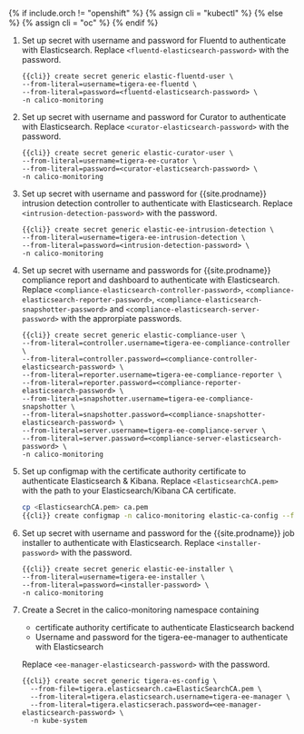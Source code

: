 {% if include.orch != "openshift" %}
  {% assign cli = "kubectl" %}
{% else %}
  {% assign cli = "oc" %}
{% endif %}

1. Set up secret with username and password for Fluentd to authenticate with Elasticsearch.
   Replace `<fluentd-elasticsearch-password>` with the password.
   ```
   {{cli}} create secret generic elastic-fluentd-user \
   --from-literal=username=tigera-ee-fluentd \
   --from-literal=password=<fluentd-elasticsearch-password> \
   -n calico-monitoring
   ```

1. Set up secret with username and password for Curator to authenticate with Elasticsearch.
   Replace `<curator-elasticsearch-password>` with the password.
   ```
   {{cli}} create secret generic elastic-curator-user \
   --from-literal=username=tigera-ee-curator \
   --from-literal=password=<curator-elasticsearch-password> \
   -n calico-monitoring
   ```

1. Set up secret with username and password for {{site.prodname}} intrusion detection controller to authenticate with Elasticsearch.
   Replace `<intrusion-detection-password>` with the password.
   ```
   {{cli}} create secret generic elastic-ee-intrusion-detection \
   --from-literal=username=tigera-ee-intrusion-detection \
   --from-literal=password=<intrusion-detection-password> \
   -n calico-monitoring
   ```


1. Set up secret with username and passwords for {{site.prodname}} compliance report and dashboard to authenticate with Elasticsearch.
   Replace `<compliance-elasticsearch-controller-password>`, `<compliance-elasticsearch-reporter-password>`,
   `<compliance-elasticsearch-snapshotter-password>` and `<compliance-elasticsearch-server-password>` with the approrpiate passwords.
   ```
   {{cli}} create secret generic elastic-compliance-user \
   --from-literal=controller.username=tigera-ee-compliance-controller \
   --from-literal=controller.password=<compliance-controller-elasticsearch-password> \
   --from-literal=reporter.username=tigera-ee-compliance-reporter \
   --from-literal=reporter.password=<compliance-reporter-elasticsearch-password> \
   --from-literal=snapshotter.username=tigera-ee-compliance-snapshotter \
   --from-literal=snapshotter.password=<compliance-snapshotter-elasticsearch-password> \
   --from-literal=server.username=tigera-ee-compliance-server \
   --from-literal=server.password=<compliance-server-elasticsearch-password> \
   -n calico-monitoring
   ```

1. Set up configmap with the certificate authority certificate to authenticate Elasticsearch & Kibana.
   Replace `<ElasticsearchCA.pem>` with the path to your Elasticsearch/Kibana CA certificate.

   ```bash
   cp <ElasticsearchCA.pem> ca.pem
   {{cli}} create configmap -n calico-monitoring elastic-ca-config --from-file=ca.pem
   ```

1. Set up secret with username and password for the {{site.prodname}} job installer to authenticate with Elasticsearch.
   Replace `<installer-password>` with the password.
   ```
   {{cli}} create secret generic elastic-ee-installer \
   --from-literal=username=tigera-ee-installer \
   --from-literal=password=<installer-password> \
   -n calico-monitoring
   ```

1. Create a Secret in the calico-monitoring namespace containing
   * certificate authority certificate to authenticate Elasticsearch backend
   * Username and password for the tigera-ee-manager to authenticate with Elasticsearch

   Replace `<ee-manager-elasticsearch-password>` with the password.

   ```
   {{cli}} create secret generic tigera-es-config \
     --from-file=tigera.elasticsearch.ca=ElasticSearchCA.pem \
     --from-literal=tigera.elasticsearch.username=tigera-ee-manager \
     --from-literal=tigera.elasticserach.password=<ee-manager-elasticsearch-password> \
     -n kube-system
   ```
